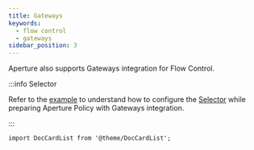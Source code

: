 ```yaml
---
title: Gateways
keywords:
  - flow control
  - gateways
sidebar_position: 3
---
```


Aperture also supports Gateways integration for Flow Control.

:::info Selector

Refer to the [example](/concepts/selector.md#gateways-integration) to understand
how to configure the [Selector](/concepts/selector.md) while preparing Aperture
Policy with Gateways integration.

:::

```mdx-code-block
import DocCardList from '@theme/DocCardList';
```

<DocCardList />
